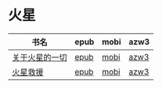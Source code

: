 # 火星

| 书名 | epub | mobi | azw3 |
| --- | --- | --- | --- |
| [关于火星的一切](http://ct.dalanmei.com/f/31084289-570287992-f93b32) | [epub](http://ct.dalanmei.com/f/31084289-570287992-f93b32) | [mobi](http://ct.dalanmei.com/f/31084289-570170461-14ae9e) | [azw3](http://ct.dalanmei.com/f/31084289-570358830-d7465d) |
| [火星救援](http://ct.dalanmei.com/f/31084289-571787512-d215e0) | [epub](http://ct.dalanmei.com/f/31084289-571787512-d215e0) | [mobi](http://ct.dalanmei.com/f/31084289-571454062-d7ac0f) | [azw3](http://ct.dalanmei.com/f/31084289-571887536-8cad26) |
